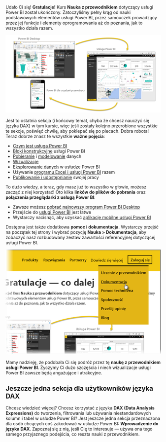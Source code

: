 Udało Ci się! **Gratulacje!** Kurs **Nauka z przewodnikiem** dotyczący usługi Power BI został ukończony. Zatoczyliśmy pełny krąg od nauki podstawowych elementów usługi Power BI, przez samouczek prowadzący przez jej funkcje i elementy oprogramowania aż do poznania, jak to wszystko działa razem.

![](media/6-5-guided-learning-completion/c0a0_2.png)

Jest to ostatnia sekcja (i końcowy temat, chyba że chcesz nauczyć się języka DAX) w tym kursie, więc jeśli zostały kolejno przerobione wszystkie te sekcje, poświęć chwilę, aby poklepać się po plecach. Dobra robota! Teraz dobrze znasz te wszystkie **ważne pojęcia**:

* [Czym jest usługa Power BI](../gettingstarted.yml?tutorial-step=1)
* [Bloki konstrukcyjne](../gettingstarted.yml?tutorial-step=3) usługi Power BI
* [Pobieranie](../gettingdata.yml?tutorial-step=3) i [modelowanie](../modeling.yml?tutorial-step=1) danych
* [Wizualizacje](../visualizations.yml?tutorial-step=1)
* [Eksplorowanie danych](../exploringdata.yml?tutorial-step=1) w usłudze Power BI
* Używanie [programu Excel i usługi Power BI](../powerbiandexcel.yml?tutorial-step=1) razem
* [Publikowanie i udostępnianie](../publishingandsharing.yml?tutorial-step=1) swojej pracy

To dużo wiedzy, a teraz, gdy masz już to wszystko w głowie, możesz zacząć z niej korzystać! Oto kilka **linków do plików do pobrania** oraz **połączenia przeglądarki z usługą Power BI**:

* Zawsze możesz [pobrać najnowszy program Power BI Desktop](https://powerbi.microsoft.com/desktop)
* Przejście do [usługi Power BI](https://powerbi.microsoft.com/) jest łatwe
* Wystarczy nacisnąć, aby uzyskać [aplikacje mobilne usługi Power BI](https://powerbi.microsoft.com/mobile/)

Dostępna jest także dodatkowa **pomoc i dokumentacja**. Wystarczy przejść na początek tej strony i wybrać pozycję **Nauka > Dokumentacja**, aby zobaczyć nasz rozbudowany zestaw zawartości referencyjnej dotyczącej usługi Power BI.

![](media/6-5-guided-learning-completion/6-5_1.png)

Mamy nadzieję, że podobała Ci się podróż przez tę **naukę z przewodnikiem usługi Power BI**. Życzymy Ci dużo szczęścia i niech wizualizacje usługi Power BI zawsze będą angażujące i atrakcyjne.

## <a name="one-more-section-for-dax-users"></a>Jeszcze jedna sekcja dla użytkowników języka DAX
Chcesz wiedzieć więcej? Chcesz korzystać z języka **DAX (Data Analysis Expressions)** do tworzenia, filtrowania lub używania niestandardowych kolumn i tabel w usłudze Power BI? Jest jeszcze jedna sekcja przeznaczona dla osób chcących coś zakodować w usłudze Power BI: **Wprowadzenie do języka DAX**. Zapoznaj się z nią, jeśli Cię to interesuje — używa ona tego samego przyjaznego podejścia, co reszta nauki z przewodnikiem.

